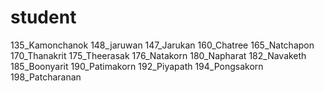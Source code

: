 # student
135_Kamonchanok
148_jaruwan
147_Jarukan
160_Chatree
165_Natchapon
170_Thanakrit
175_Theerasak
176_Natakorn
180_Napharat
182_Navaketh
185_Boonyarit
190_Patimakorn
192_Piyapath
194_Pongsakorn
198_Patcharanan